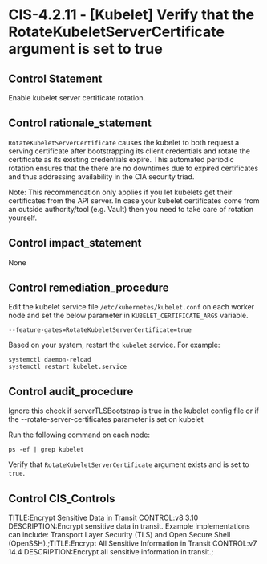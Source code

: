 # CIS-4.2.11 - \[Kubelet\] Verify that the RotateKubeletServerCertificate argument is set to true

## Control Statement

Enable kubelet server certificate rotation.

## Control rationale_statement

`RotateKubeletServerCertificate` causes the kubelet to both request a serving certificate after bootstrapping its client credentials and rotate the certificate as its existing credentials expire. This automated periodic rotation ensures that the there are no downtimes due to expired certificates and thus addressing availability in the CIA security triad.

Note: This recommendation only applies if you let kubelets get their certificates from the API server. In case your kubelet certificates come from an outside authority/tool (e.g. Vault) then you need to take care of rotation yourself.

## Control impact_statement

None

## Control remediation_procedure

Edit the kubelet service file `/etc/kubernetes/kubelet.conf` on each worker node and set the below parameter in `KUBELET_CERTIFICATE_ARGS` variable.

```
--feature-gates=RotateKubeletServerCertificate=true
```

Based on your system, restart the `kubelet` service. For example:

```
systemctl daemon-reload
systemctl restart kubelet.service
```

## Control audit_procedure

Ignore this check if serverTLSBootstrap is true in the kubelet config file or if the --rotate-server-certificates parameter is set on kubelet

Run the following command on each node:

```
ps -ef | grep kubelet
```

Verify that `RotateKubeletServerCertificate` argument exists and is set to `true`.

## Control CIS_Controls

TITLE:Encrypt Sensitive Data in Transit CONTROL:v8 3.10 DESCRIPTION:Encrypt sensitive data in transit. Example implementations can include: Transport Layer Security (TLS) and Open Secure Shell (OpenSSH).;TITLE:Encrypt All Sensitive Information in Transit CONTROL:v7 14.4 DESCRIPTION:Encrypt all sensitive information in transit.;
